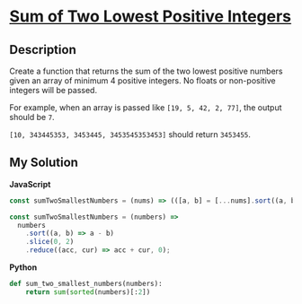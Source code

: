 # [Sum of Two Lowest Positive Integers](https://www.codewars.com/kata/558fc85d8fd1938afb000014)

## Description

Create a function that returns the sum of the two lowest positive numbers given an array of minimum 4 positive integers. No floats or non-positive integers will be passed.

For example, when an array is passed like `[19, 5, 42, 2, 77]`, the output should be `7`.

`[10, 343445353, 3453445, 3453545353453]` should return `3453455`.

## My Solution

**JavaScript**

```js
const sumTwoSmallestNumbers = (nums) => (([a, b] = [...nums].sort((a, b) => a - b)), a + b);
```

```js
const sumTwoSmallestNumbers = (numbers) =>
  numbers
    .sort((a, b) => a - b)
    .slice(0, 2)
    .reduce((acc, cur) => acc + cur, 0);
```

**Python**

```py
def sum_two_smallest_numbers(numbers):
    return sum(sorted(numbers)[:2])
```

